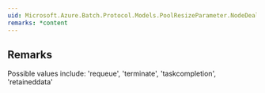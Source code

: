 ```yaml
---  
uid: Microsoft.Azure.Batch.Protocol.Models.PoolResizeParameter.NodeDeallocationOption  
remarks: *content  
---  
```

  
## Remarks  
 Possible values include: 'requeue', 'terminate', 'taskcompletion',             'retaineddata'
